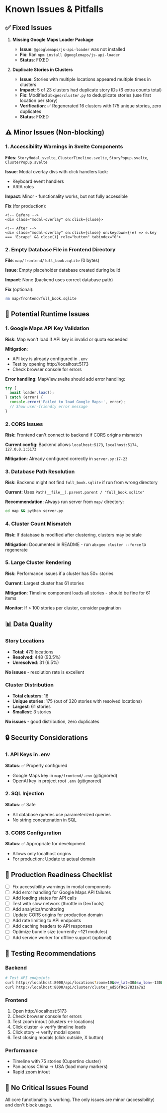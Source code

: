 # Known Issues & Pitfalls

## ✅ Fixed Issues

1. **Missing Google Maps Loader Package**
   - **Issue**: `@googlemaps/js-api-loader` was not installed
   - **Fix**: Ran `npm install @googlemaps/js-api-loader`
   - **Status**: FIXED

2. **Duplicate Stories in Clusters**
   - **Issue**: Stories with multiple locations appeared multiple times in clusters
   - **Impact**: 5 of 23 clusters had duplicate story IDs (6 extra counts total)
   - **Fix**: Modified `abxgeo/cluster.py` to deduplicate stories (use first location per story)
   - **Verification**: ✅ Regenerated 16 clusters with 175 unique stories, zero duplicates
   - **Status**: FIXED

## ⚠️ Minor Issues (Non-blocking)

### 1. Accessibility Warnings in Svelte Components

**Files**: `StoryModal.svelte`, `ClusterTimeline.svelte`, `StoryPopup.svelte`, `ClusterPopup.svelte`

**Issue**: Modal overlay divs with click handlers lack:
- Keyboard event handlers
- ARIA roles

**Impact**: Minor - functionality works, but not fully accessible

**Fix** (for production):
```svelte
<!-- Before -->
<div class="modal-overlay" on:click={close}>

<!-- After -->
<div class="modal-overlay" on:click={close} on:keydown={(e) => e.key === 'Escape' && close()} role="button" tabindex="0">
```

### 2. Empty Database File in Frontend Directory

**File**: `map/frontend/full_book.sqlite` (0 bytes)

**Issue**: Empty placeholder database created during build

**Impact**: None (backend uses correct database path)

**Fix** (optional):
```bash
rm map/frontend/full_book.sqlite
```

## 🎯 Potential Runtime Issues

### 1. Google Maps API Key Validation

**Risk**: Map won't load if API key is invalid or quota exceeded

**Mitigation**:
- API key is already configured in `.env`
- Test by opening http://localhost:5173
- Check browser console for errors

**Error handling**: MapView.svelte should add error handling:
```javascript
try {
  await loader.load();
} catch (error) {
  console.error('Failed to load Google Maps:', error);
  // Show user-friendly error message
}
```

### 2. CORS Issues

**Risk**: Frontend can't connect to backend if CORS origins mismatch

**Current config**: Backend allows `localhost:5173`, `localhost:5174`, `127.0.0.1:5173`

**Mitigation**: Already configured correctly in `server.py:17-23`

### 3. Database Path Resolution

**Risk**: Backend might not find `full_book.sqlite` if run from wrong directory

**Current**: Uses `Path(__file__).parent.parent / "full_book.sqlite"`

**Recommendation**: Always run server from `map/` directory:
```bash
cd map && python server.py
```

### 4. Cluster Count Mismatch

**Risk**: If database is modified after clustering, clusters may be stale

**Mitigation**: Documented in README - run `abxgeo cluster --force` to regenerate

### 5. Large Cluster Rendering

**Risk**: Performance issues if a cluster has 50+ stories

**Current**: Largest cluster has 61 stories

**Mitigation**: Timeline component loads all stories - should be fine for 61 items

**Monitor**: If > 100 stories per cluster, consider pagination

## 📊 Data Quality

### Story Locations

- **Total**: 479 locations
- **Resolved**: 448 (93.5%)
- **Unresolved**: 31 (6.5%)

**No issues** - resolution rate is excellent

### Cluster Distribution

- **Total clusters**: 16
- **Unique stories**: 175 (out of 320 stories with resolved locations)
- **Largest**: 61 stories
- **Smallest**: 3 stories

**No issues** - good distribution, zero duplicates

## 🔒 Security Considerations

### 1. API Keys in .env

**Status**: ✅ Properly configured
- Google Maps key in `map/frontend/.env` (gitignored)
- OpenAI key in project root `.env` (gitignored)

### 2. SQL Injection

**Status**: ✅ Safe
- All database queries use parameterized queries
- No string concatenation in SQL

### 3. CORS Configuration

**Status**: ✅ Appropriate for development
- Allows only localhost origins
- For production: Update to actual domain

## 🚀 Production Readiness Checklist

- [ ] Fix accessibility warnings in modal components
- [ ] Add error handling for Google Maps API failures
- [ ] Add loading states for API calls
- [ ] Test with slow network (throttle in DevTools)
- [ ] Add analytics/monitoring
- [ ] Update CORS origins for production domain
- [ ] Add rate limiting to API endpoints
- [ ] Add caching headers to API responses
- [ ] Optimize bundle size (currently ~121 modules)
- [ ] Add service worker for offline support (optional)

## 📝 Testing Recommendations

### Backend
```bash
# Test API endpoints
curl http://localhost:8000/api/locations?zoom=10&sw_lat=30&sw_lon=-130&ne_lat=50&ne_lon=-110
curl http://localhost:8000/api/cluster/cluster_ed56f9c27831a7a3
```

### Frontend
1. Open http://localhost:5173
2. Check browser console for errors
3. Test zoom in/out (clusters ↔ locations)
4. Click cluster → verify timeline loads
5. Click story → verify modal opens
6. Test closing modals (click outside, X button)

### Performance
- Timeline with 75 stories (Cupertino cluster)
- Pan across China → USA (load many markers)
- Rapid zoom in/out

## 🎉 No Critical Issues Found

All core functionality is working. The only issues are minor (accessibility) and don't block usage.
